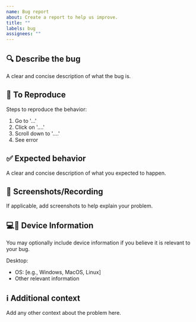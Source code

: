 ```yaml
---
name: Bug report
about: Create a report to help us improve.
title: ""
labels: bug
assignees: ""
---
```


## 🔍 Describe the bug

A clear and concise description of what the bug is.

## 🔄 To Reproduce

Steps to reproduce the behavior:

1. Go to '...'
2. Click on '....'
3. Scroll down to '....'
4. See error

## ✅ Expected behavior

A clear and concise description of what you expected to happen.

## 📸 Screenshots/Recording

If applicable, add screenshots to help explain your problem.

## 💻📱 Device Information

You may optionally include device information if you believe it is relevant to your bug.

Desktop:

-   OS: [e.g., Windows, MacOS, Linux]
-   Other relevant information

## ℹ Additional context

Add any other context about the problem here.
